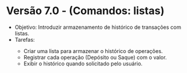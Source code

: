 # Versão 7.0 - (Comandos: listas)
<ul>
    <li>Objetivo: Introduzir armazenamento de histórico de transações com listas.</li>
    <li>Tarefas:</li>
    <ul>
        <li>Criar uma lista para armazenar o histórico de operações.</li>
        <li>Registrar cada operação (Depósito ou Saque) com o valor.</li>
        <li>Exibir o histórico quando solicitado pelo usuário.</li>
    </ul>
</ul>